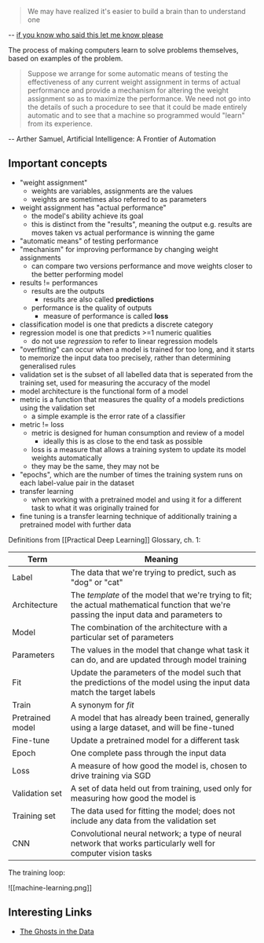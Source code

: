 > We may have realized it's easier to build a brain than to understand one

-- [if you know who said this let me know please](https://news.ycombinator.com/item?id=34798846)

The process of making computers learn to solve problems themselves, based on examples of the problem.

> Suppose we arrange for some automatic means of testing the effectiveness of any current weight assignment in terms of actual performance and provide a mechanism for altering the weight assignment so as to maximize the performance. We need not go into the details of such a procedure to see that it could be made entirely automatic and to see that a machine so programmed would "learn" from its experience.

-- Arther Samuel, Artificial Intelligence: A Frontier of Automation

## Important concepts

- "weight assignment"
	- weights are variables, assignments are the values
	- weights are sometimes also referred to as parameters
- weight assignment has "actual performance"
	- the model's ability achieve its goal
	- this is distinct from the "results", meaning the output e.g. results are moves taken vs  actual performance is winning the game 
- "automatic means" of testing performance
- "mechanism" for improving performance by changing weight assignments
	- can compare two versions performance and move weights closer to the better performing model
- results != performances
	- results are the outputs
		- results are also called **predictions**
	- performance is the quality of outputs
		- measure of performance is called **loss**
- classification model is one that predicts a discrete category
- regression model is one that predicts >=1 numeric qualities
	- do not use *regression* to refer to linear regression models
- "overfitting" can occur when a model is trained for too long, and it starts to memorize the input data too precisely, rather than determining generalised rules
- validation set is the subset of all labelled data that is seperated from the training set, used for measuring the accuracy of the model
- model architecture is the functional form of a model
- metric is a function that measures the quality of a models predictions using the validation set
	- a simple example is the error rate of a classifier
- metric != loss
	- metric is designed for human consumption and review of a model
		- ideally this is as close to the end task as possible
	- loss is a measure that allows a training system to update its model weights automatically
	- they may be the same, they may not be
- "epochs", which are the number of times the training system runs on each label-value pair in the dataset
- transfer learning
	- when working with a pretrained model and using it for a different task to what it was originally trained for
- fine tuning is a transfer learning technique of additionally training a pretrained model with further data

Definitions from [[Practical Deep Learning]] Glossary, ch. 1:

Term | Meaning
---- | ------- 
Label | The data that we're trying to predict, such as "dog" or "cat"
Architecture | The *template* of the model that we're trying to fit; the actual mathematical function that we're passing the input data and parameters to
Model | The combination of the architecture with a particular set of parameters
Parameters | The values in the model that change what task it can do, and are updated through model training
Fit | Update the parameters of the model such that the predictions of the model using the input data match the target labels
Train | A synonym for *fit*
Pretrained model | A model that has already been trained, generally using a large dataset, and will be fine-tuned
Fine-tune | Update a pretrained model for a different task
Epoch | One complete pass through the input data
Loss | A measure of how good the model is, chosen to drive training via SGD|Metric | A measurement of how good the model is, using the validation set, chosen for human consumption
Validation set | A set of data held out from training, used only for measuring how good the model is
Training set | The data used for fitting the model; does not include any data from the validation set|Overfitting | Training a model in such a way that it *remembers* specific features of the input data, rather than generalizing well to data not seen during training
CNN | Convolutional neural network; a type of neural network that works particularly well for computer vision tasks

The training loop:

![[machine-learning.png]]

## Interesting Links

- [The Ghosts in the Data](https://vickiboykis.com/2021/03/26/the-ghosts-in-the-data/)